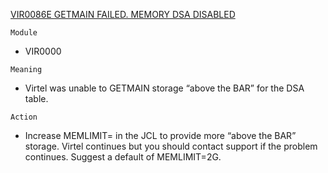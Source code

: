 [VIR0086E GETMAIN FAILED. MEMORY DSA DISABLED](https://virtel.readthedocs.io/en/latest/manuals/virtel/Virtel459MG/messages.html?highlight=VIR0086E#VIR0086E)

`Module`
- 	VIR0000

`Meaning`
- 	Virtel was unable to GETMAIN storage “above the BAR” for the DSA table.

`Action`
- Increase MEMLIMIT= in the JCL to provide more “above the BAR” storage. Virtel continues but you should contact support if the problem continues. Suggest a default of MEMLIMIT=2G.
